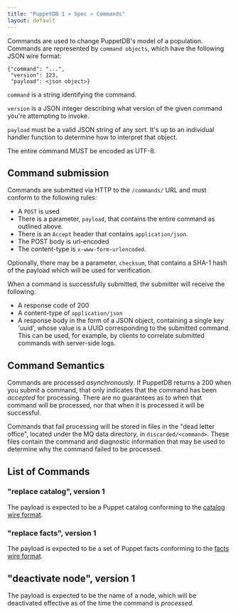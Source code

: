 ```yaml
---
title: "PuppetDB 1 » Spec » Commands"
layout: default
---
```



Commands are used to change PuppetDB's
model of a population. Commands are represented by `command objects`,
which have the following JSON wire format:

    {"command": "...",
     "version": 123,
     "payload": <json object>}

`command` is a string identifying the command.

`version` is a JSON integer describing what version of the given
command you're attempting to invoke.

`payload` must be a valid JSON string of any sort. It's up to an
individual handler function to determine how to interpret that object.

The entire command MUST be encoded as UTF-8.

## Command submission

Commands are submitted via HTTP to the `/commands/` URL and must
conform to the following rules:

* A `POST` is used
* There is a parameter, `payload`, that contains the entire command as
  outlined above.
* There is an `Accept` header that contains `application/json`.
* The POST body is url-encoded
* The content-type is `x-www-form-urlencoded`.

Optionally, there may be a parameter, `checksum`, that contains a SHA-1 hash of
the payload which will be used for verification.

When a command is successfully submitted, the submitter will
receive the following:

* A response code of 200
* A content-type of `application/json`
* A response body in the form of a JSON object, containing a single key 'uuid', whose
  value is a UUID corresponding to the submitted command. This can be used, for example, by
  clients to correlate submitted commands with server-side logs.

## Command Semantics

Commands are processed _asynchronously_. If PuppetDB returns a 200
when you submit a command, that only indicates that the command has
been _accepted_ for processing. There are no guarantees as to when
that command will be processed, nor that when it is processed it will
be successful.

Commands that fail processing will be stored in files in the "dead
letter office", located under the MQ data directory, in
`discarded/<command>`. These files contain the command and diagnostic
information that may be used to determine why the command failed to be
processed.

## List of Commands

### "replace catalog", version 1

The payload is expected to be a Puppet catalog conforming to the
[catalog wire format](./api/wire_format/catalog_wire_format.html).

### "replace facts", version 1

The payload is expected to be a set of Puppet facts conforming to the
[facts wire format](./api/wire_format/facts_wire_format.html).

## "deactivate node", version 1

The payload is expected to be the name of a node, which will be deactivated
effective as of the time the command is *processed*.
